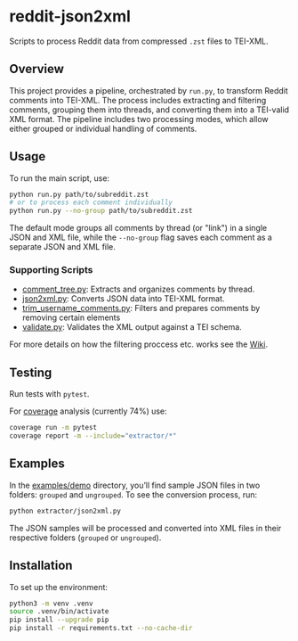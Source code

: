 # reddit-json2xml

Scripts to process Reddit data from compressed `.zst` files to TEI-XML.

## Overview

This project provides a pipeline, orchestrated by `run.py`, to transform Reddit comments into TEI-XML. The process includes extracting and filtering comments, grouping them into threads, and converting them into a TEI-valid XML format. The pipeline includes two processing modes, which allow either grouped or individual handling of comments.

## Usage

To run the main script, use:
```bash
python run.py path/to/subreddit.zst
# or to process each comment individually
python run.py --no-group path/to/subreddit.zst
```

The default mode groups all comments by thread (or "link") in a single JSON and XML file, while the `--no-group` flag saves each comment as a separate JSON and XML file.

### Supporting Scripts

-   [comment_tree.py](https://git.zdl.org/koerber/reddit-json2xml/src/branch/master/extractor/comment_tree.py): Extracts and organizes comments by thread.
-   [json2xml.py](https://git.zdl.org/koerber/reddit-json2xml/src/branch/master/extractor/json2xml.py): Converts JSON data into TEI-XML format.
-   [trim_username_comments.py](https://git.zdl.org/koerber/reddit-json2xml/src/branch/master/extractor/trim_username_comments.py): Filters and prepares comments by removing certain elements 
-   [validate.py](https://git.zdl.org/koerber/reddit-json2xml/src/branch/master/extractor/validate.py): Validates the XML output against a TEI schema.

For more details on how the filtering proccess etc. works see the [Wiki](https://git.zdl.org/koerber/reddit-json2xml/wiki).

## Testing

Run tests with ``pytest``.

For [coverage](https://coverage.readthedocs.io/en/7.4.4/) analysis (currently 74%) use:

```bash
coverage run -m pytest
coverage report -m --include="extractor/*"
```

## Examples

In the [examples/demo](https://git.zdl.org/koerber/reddit-json2xml/src/branch/master/examples) directory, you’ll find sample JSON files in two folders: `grouped` and `ungrouped`. To see the conversion process, run:

```bash
python extractor/json2xml.py
```

The JSON samples will be processed and converted into XML files in their respective folders (`grouped` or `ungrouped`).


## Installation

To set up the environment:
```bash
python3 -m venv .venv
source .venv/bin/activate
pip install --upgrade pip
pip install -r requirements.txt --no-cache-dir
```

